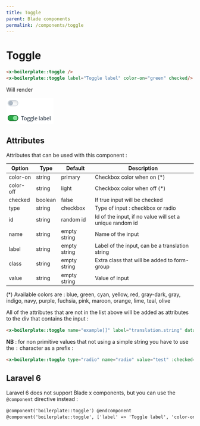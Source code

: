 ```yaml
---
title: Toggle
parent: Blade components
permalink: /components/toggle
---
```


# Toggle

```html
<x-boilerplate::toggle />
<x-boilerplate::toggle label="Toggle label" color-on="green" checked/>
```

Will render

![Toggle](../assets/img/components/toggle.png)

## Attributes

Attributes that can be used with this component :

| Option | Type | Default | Description |
| --- | --- | --- | --- |
| color-on | string | primary | Checkbox color when on (*) |
| color-off | string | light | Checkbox color when off (*) |
| checked | boolean | false | If true input will be checked |
| type | string | checkbox | Type of input : checkbox or radio |
| id | string | random id | Id of the input, if no value will set a unique random id |
| name | string | empty string | Name of the input |
| label | string | empty string | Label of the input, can be a translation string |
| class | string | empty string | Extra class that will be added to form-group |
| value | string | empty string | Value of input |

(\*) Available colors are : blue, green, cyan, yellow, red, gray-dark, gray, indigo, navy, purple, fuchsia, pink, maroon, orange, lime, teal, olive

All of the attributes that are not in the list above will be added as attributes to the div that contains the input :

```html
<x-boilerplate::toggle name="example[]" label="translation.string" data-toggle="tooltip" data-title="Tooltip content" />
```

**NB** : for non primitive values that not using a simple string you have to use the `:` character as a prefix :

```html
<x-boilerplate::toggle type="radio" name="radio" value="test" :checked="$value === 'test'" />
```

## Laravel 6

Laravel 6 does not support Blade x components, but you can use the `@component` directive instead :

```html
@component('boilerplate::toggle') @endcomponent
@component('boilerplate::toggle', ['label' => 'Toggle label', 'color-on' => 'green', 'checked' => true]) @endcomponent
```